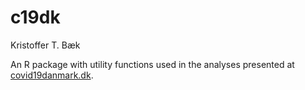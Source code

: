 # c19dk

Kristoffer T. Bæk

An R package with utility functions used in the analyses presented at [covid19danmark.dk](https://covid19danmark.dk).

